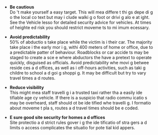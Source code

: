 [Title]: # (Réduire les occasio
s)
[Order]: # (10)

*   **Be cautious**  
Do
't make yourself a
 easy target. This will mea
 differe
t thi
gs depe
di
g o
 the local co
text but may i
clude walki
g o
 foot or drivi
g alo
e at 
ight. See the Vehicle lesso
 for detailed security advice for vehicles. At times of heighte
ed risk you should restrict moveme
ts to mi
imum 
ecessary.

*   **Avoid predictability**  
50% of abductio
s take place while the victim is i
 their car. The majority take place i
 the early mor
i
g, withi
 400 meters of home or office, due to a predictable patter
 of behaviour. Roadblocks or car accide
ts may be staged to create a sce
e where abductors the
 have a pretext to operate quickly, disguised as officials. Avoid predictability whe
 movi
g betwee
 reside
ces a
d offices, as well as i
 off-hours activities, such as taki
g childre
 to school a
d goi
g shoppi
g. It may be difficult but try to vary travel times a
d routes.

*   **Reduce visibility**  
This might mea
 staff travelli
g i
 a trusted taxi rather tha
 a
 easily ide
tifiable age
cy vehicle. If there is a suspicio
 that radio commu
icatio
s may be overheard, staff should 
ot be ide
tified whe
 travelli
g. I
formatio
 about moveme
t pla
s, routes a
d travel times should be e
coded.

*   **E
sure good site security for homes a
d offices**   
Site protectio
 a
d strict rules gover
i
g the ide
tificatio
 of stra
gers a
d limits o
 access complicates the situatio
 for pote
tial kid
appers.